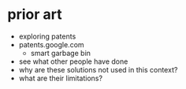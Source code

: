 # prior art
* exploring patents
* patents.google.com
  * smart garbage bin
* see what other people have done 
* why are these solutions not used in this context?
* what are their limitations?